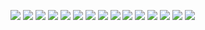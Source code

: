 ![](image/IMG_20230302_153306.jpg)
![](image/IMG_20230302_153310.jpg)
![](image/IMG_20230302_153317.jpg)
![](image/IMG_20230302_153321.jpg)
![](image/IMG_20230302_153325.jpg)
![](image/IMG_20230302_153329.jpg)
![](image/IMG_20230302_153334.jpg)
![](image/IMG_20230302_153339.jpg)
![](image/IMG_20230302_153345.jpg)
![](image/IMG_20230302_153350.jpg)
![](image/IMG_20230302_153355.jpg)
![](image/IMG_20230302_153358.jpg)
![](image/IMG_20230302_153409.jpg)
![](image/IMG_20230302_153419.jpg)
![](image/IMG_20230302_153430.jpg)

